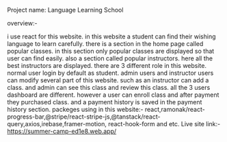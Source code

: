 Project name: Language Learning School

overview:-

i use react for this website.
in this website a student can find their wishing language to learn carefully.
there is a section in the home page called popular classes. in this section only popular classes are displayed so that user can find easily.
also a section called popular instructors. here all the best instructors are displayed.
there are 3 different role in this website. normal user login by default as student.
admin users and instructor users can modify several part of this website. such as an instructor can add a class. and admin can see this class and review this class.
all the 3 users dashboard are different.
however a user can enroll class and after payment they purchased class. and a payment history is saved in the payment history section.
packeges using in this website:- react,ramonak/react-progress-bar,@stripe/react-stripe-js,@tanstack/react-query,axios,irebase,framer-motion, react-hook-form and etc. Live site link:- https://summer-camp-ed1e8.web.app/
